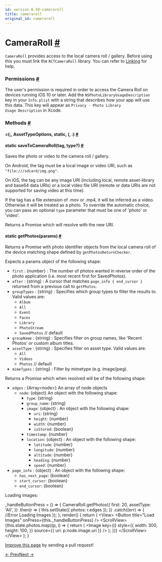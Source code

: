 ```yaml
---
id: version-0.50-cameraroll
title: cameraroll
original_id: cameraroll
---
```

<a id="content"></a><h1><a class="anchor" name="cameraroll"></a>CameraRoll <a class="hash-link" href="docs/cameraroll.html#cameraroll">#</a></h1><div><div><p><code>CameraRoll</code> provides access to the local camera roll / gallery.
Before using this you must link the <code>RCTCameraRoll</code> library.
You can refer to <a href="docs/linking-libraries-ios.html" target="_blank">Linking</a> for help.</p><h3><a class="anchor" name="permissions"></a>Permissions <a class="hash-link" href="docs/cameraroll.html#permissions">#</a></h3><p>The user's permission is required in order to access the Camera Roll on devices running iOS 10 or later.
Add the <code>NSPhotoLibraryUsageDescription</code> key in your <code>Info.plist</code> with a string that describes how your
app will use this data. This key will appear as <code>Privacy - Photo Library Usage Description</code> in Xcode.</p></div><span><h3><a class="anchor" name="methods"></a>Methods <a class="hash-link" href="docs/cameraroll.html#methods">#</a></h3><div class="props"><div class="prop"><h4 class="methodTitle"><a class="anchor" name=""></a>=<span class="methodType">(;, AssetTypeOptions, static, (, :)</span> <a class="hash-link" href="docs/cameraroll.html#">#</a></h4></div><div class="prop"><h4 class="methodTitle"><a class="anchor" name="savetocameraroll"></a><span class="methodType">static </span>saveToCameraRoll<span class="methodType">(tag, type?)</span> <a class="hash-link" href="docs/cameraroll.html#savetocameraroll">#</a></h4><div><p>Saves the photo or video to the camera roll / gallery.</p><p>On Android, the tag must be a local image or video URI, such as <code>"file:///sdcard/img.png"</code>.</p><p>On iOS, the tag can be any image URI (including local, remote asset-library and base64 data URIs)
or a local video file URI (remote or data URIs are not supported for saving video at this time).</p><p>If the tag has a file extension of .mov or .mp4, it will be inferred as a video. Otherwise
it will be treated as a photo. To override the automatic choice, you can pass an optional
<code>type</code> parameter that must be one of 'photo' or 'video'.</p><p>Returns a Promise which will resolve with the new URI.</p></div></div><div class="prop"><h4 class="methodTitle"><a class="anchor" name="getphotos"></a><span class="methodType">static </span>getPhotos<span class="methodType">(params)</span> <a class="hash-link" href="docs/cameraroll.html#getphotos">#</a></h4><div><p>Returns a Promise with photo identifier objects from the local camera
roll of the device matching shape defined by <code>getPhotosReturnChecker</code>.</p><p>Expects a params object of the following shape:</p><ul><li><code>first</code> : {number} : The number of photos wanted in reverse order of the photo application (i.e. most recent first for SavedPhotos).</li><li><code>after</code> : {string} : A cursor that matches <code>page_info { end_cursor }</code> returned from a previous call to <code>getPhotos</code>.</li><li><code>groupTypes</code> : {string} : Specifies which group types to filter the results to. Valid values are:<ul><li><code>Album</code></li><li><code>All</code></li><li><code>Event</code></li><li><code>Faces</code></li><li><code>Library</code></li><li><code>PhotoStream</code></li><li><code>SavedPhotos</code> // default</li></ul></li><li><code>groupName</code> : {string} : Specifies filter on group names, like 'Recent Photos' or custom album titles.</li><li><code>assetType</code> : {string} : Specifies filter on asset type. Valid values are:<ul><li><code>All</code></li><li><code>Videos</code></li><li><code>Photos</code> // default</li></ul></li><li><code>mimeTypes</code> : {string} : Filter by mimetype (e.g. image/jpeg).</li></ul><p>Returns a Promise which when resolved will be of the following shape:</p><ul><li><code>edges</code> : {Array&lt;node&gt;} An array of node objects<ul><li><code>node</code>: {object} An object with the following shape:<ul><li><code>type</code>: {string}</li><li><code>group_name</code>: {string}</li><li><code>image</code>: {object} : An object with the following shape:<ul><li><code>uri</code>: {string}</li><li><code>height</code>: {number}</li><li><code>width</code>: {number}</li><li><code>isStored</code>: {boolean}</li></ul></li><li><code>timestamp</code>: {number}</li><li><code>location</code>: {object} : An object with the following shape:<ul><li><code>latitude</code>: {number}</li><li><code>longitude</code>: {number}</li><li><code>altitude</code>: {number}</li><li><code>heading</code>: {number}</li><li><code>speed</code>: {number}</li></ul></li></ul></li></ul></li><li><code>page_info</code> : {object} : An object with the following shape:<ul><li><code>has_next_page</code>: {boolean}</li><li><code>start_cursor</code>: {boolean}</li><li><code>end_cursor</code>: {boolean}</li></ul></li></ul><p>Loading images:</p><div class="prism language-javascript">_handleButtonPress <span class="token operator">=</span> <span class="token punctuation">(</span><span class="token punctuation">)</span> <span class="token operator">=&gt;</span> <span class="token punctuation">{</span>
   CameraRoll<span class="token punctuation">.</span><span class="token function">getPhotos</span><span class="token punctuation">(</span><span class="token punctuation">{</span>
       first<span class="token punctuation">:</span> <span class="token number">20</span><span class="token punctuation">,</span>
       assetType<span class="token punctuation">:</span> <span class="token string">'All'</span><span class="token punctuation">,</span>
     <span class="token punctuation">}</span><span class="token punctuation">)</span>
     <span class="token punctuation">.</span><span class="token function">then</span><span class="token punctuation">(</span>r <span class="token operator">=&gt;</span> <span class="token punctuation">{</span>
       <span class="token keyword">this</span><span class="token punctuation">.</span><span class="token function">setState</span><span class="token punctuation">(</span><span class="token punctuation">{</span> photos<span class="token punctuation">:</span> r<span class="token punctuation">.</span>edges <span class="token punctuation">}</span><span class="token punctuation">)</span><span class="token punctuation">;</span>
     <span class="token punctuation">}</span><span class="token punctuation">)</span>
     <span class="token punctuation">.</span><span class="token keyword">catch</span><span class="token punctuation">(</span><span class="token punctuation">(</span>err<span class="token punctuation">)</span> <span class="token operator">=&gt;</span> <span class="token punctuation">{</span>
       <span class="token comment" spellcheck="true"> //Error Loading Images
</span>     <span class="token punctuation">}</span><span class="token punctuation">)</span><span class="token punctuation">;</span>
   <span class="token punctuation">}</span><span class="token punctuation">;</span>
<span class="token function">render</span><span class="token punctuation">(</span><span class="token punctuation">)</span> <span class="token punctuation">{</span>
 <span class="token keyword">return</span> <span class="token punctuation">(</span>
   <span class="token operator">&lt;</span>View<span class="token operator">&gt;</span>
     <span class="token operator">&lt;</span>Button title<span class="token operator">=</span><span class="token string">"Load Images"</span> onPress<span class="token operator">=</span><span class="token punctuation">{</span><span class="token keyword">this</span><span class="token punctuation">.</span>_handleButtonPress<span class="token punctuation">}</span> <span class="token operator">/</span><span class="token operator">&gt;</span>
     <span class="token operator">&lt;</span>ScrollView<span class="token operator">&gt;</span>
       <span class="token punctuation">{</span><span class="token keyword">this</span><span class="token punctuation">.</span>state<span class="token punctuation">.</span>photos<span class="token punctuation">.</span><span class="token function">map</span><span class="token punctuation">(</span><span class="token punctuation">(</span>p<span class="token punctuation">,</span> i<span class="token punctuation">)</span> <span class="token operator">=&gt;</span> <span class="token punctuation">{</span>
       <span class="token keyword">return</span> <span class="token punctuation">(</span>
         <span class="token operator">&lt;</span>Image
           key<span class="token operator">=</span><span class="token punctuation">{</span>i<span class="token punctuation">}</span>
           style<span class="token operator">=</span><span class="token punctuation">{</span><span class="token punctuation">{</span>
             width<span class="token punctuation">:</span> <span class="token number">300</span><span class="token punctuation">,</span>
             height<span class="token punctuation">:</span> <span class="token number">100</span><span class="token punctuation">,</span>
           <span class="token punctuation">}</span><span class="token punctuation">}</span>
           source<span class="token operator">=</span><span class="token punctuation">{</span><span class="token punctuation">{</span> uri<span class="token punctuation">:</span> p<span class="token punctuation">.</span>node<span class="token punctuation">.</span>image<span class="token punctuation">.</span>uri <span class="token punctuation">}</span><span class="token punctuation">}</span>
         <span class="token operator">/</span><span class="token operator">&gt;</span>
       <span class="token punctuation">)</span><span class="token punctuation">;</span>
     <span class="token punctuation">}</span><span class="token punctuation">)</span><span class="token punctuation">}</span>
     <span class="token operator">&lt;</span><span class="token operator">/</span>ScrollView<span class="token operator">&gt;</span>
   <span class="token operator">&lt;</span><span class="token operator">/</span>View<span class="token operator">&gt;</span>
 <span class="token punctuation">)</span><span class="token punctuation">;</span>
<span class="token punctuation">}</span></div></div></div></div></span></div><p class="edit-page-block"><a target="_blank" href="https://github.com/facebook/react-native/blob/master/Libraries/CameraRoll/CameraRoll.js">Improve this page</a> by sending a pull request!</p><div class="docs-prevnext"><a class="docs-prev" href="docs/backhandler.html#content">← Prev</a><a class="docs-next" href="docs/clipboard.html#content">Next →</a></div>